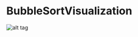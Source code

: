 # BubbleSortVisualization
![alt tag](https://dl.dropboxusercontent.com/u/44558106/BubbleSortVisualization_screen.png)
